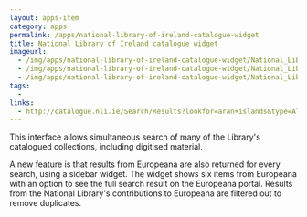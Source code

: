 ```yaml
---
layout: apps-item
category: apps
permalink: /apps/national-library-of-ireland-catalogue-widget
title: National Library of Ireland catalogue widget
imageurl:
  - /img/apps/national-library-of-ireland-catalogue-widget/National_Library_of_Ireland.jpg
  - /img/apps/national-library-of-ireland-catalogue-widget/National_Library_of_Ireland_2.jpg
  - /img/apps/national-library-of-ireland-catalogue-widget/National_Library_of_Ireland_3.jpg
tags:
  - 
links:
  - http://catalogue.nli.ie/Search/Results?lookfor=aran+islands&type=AllFields&filter[]=digitised%3A%22Digitised%22&view=grid
---
```


This interface allows simultaneous search of many of the Library's catalogued collections, including digitised material.

A new feature is that results from Europeana are also returned for every search, using a sidebar widget. The widget shows six items from Europeana with an option to see the full search result on the Europeana portal. Results from the National Library's contributions to Europeana are filtered out to remove duplicates.
